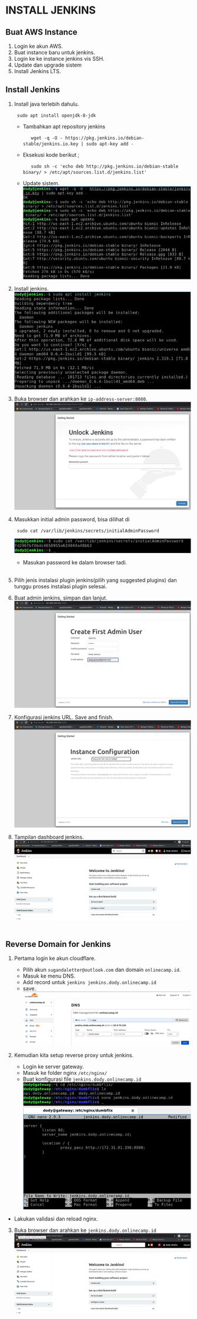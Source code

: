 # **INSTALL JENKINS**
## Buat AWS Instance

1. Login ke akun AWS.
2. Buat instance baru untuk jenkins.
3. Login ke ke instance jenkins vis SSH.
4. Update dan upgrade sistem
5. Install Jenkins LTS. 

## Install Jenkins 

1. Install java terlebih dahulu.
   
        sudo apt install openjdk-8-jdk

   - Tambahkan apt repository jenkins 
  
            wget -q -O - https://pkg.jenkins.io/debian-stable/jenkins.io.key | sudo apt-key add -

   - Eksekusi kode berikut ;
  
            sudo sh -c 'echo deb http://pkg.jenkins.io/debian-stable binary/ > /etc/apt/sources.list.d/jenkins.list'

   - Update sistem. <br>
  ![step1](assets/images-install-jenkins/step1.png) <br>

2. Install jenkins. <br>
   ![isntalljenkins](assets/images-install-jenkins/installjenkins.png) <br>

3. Buka browser dan arahkan ke `ip-address-server:8080`. <br>
   ![openbrowserip](assets/images-install-jenkins/openbrowserip.png) <br>

4. Masukkan initial admin password, bisa dilihat di 
   
        sudo cat /var/lib/jenkins/secrets/initialAdminPassword
    ![password](assets/images-install-jenkins/password.png) <br>

    - Masukan password ke dalam browser tadi. <br><br>
  
5. Pilih jenis instalasi plugin jenkins(pilih yang suggested plugins) dan tunggu proses instalasi plugin selesai.
6. Buat admin jenkins, simpan dan lanjut.
   ![addadmin](assets/images-install-jenkins/addadmin.png) <br>

7. Konfigurasi jenkins URL. Save and finish.
   ![jenkinsurl](assets/images-install-jenkins/jenkinsurl.png) <br>

8. Tampilan dashboard jenkins.
   ![dashboardjenkins](assets/images-install-jenkins/dashboardjenkins.png) <br><br>


## Reverse Domain for Jenkins

1. Pertama login ke akun cloudflare.
   - Pilih akun `sugandaletter@outlook.com` dan domain `onlinecamp.id`.
   - Masuk ke menu DNS.
   - Add record untuk `jenkins jenkins.dody.onlinecamp.id`
   - save. <br>
  ![reversejenkins](assets/images-install-jenkins/reversejenkins.png) <br>

2. Kemudian kita setup reverse proxy untuk jenkins.
   - Login ke server gateway.
   - Masuk ke folder nginx `/etc/nginx/`
   - Buat konfigurasi file `jenkins.dody.onlinecamp.id` <br>
  ![configreversejenkins](assets/images-install-jenkins/configreversejenkins.png) <br>
  ![configreversejenkins2](assets/images-install-jenkins/configreversejenkins2.png) <br>

  - Lakukan validasi dan reload nginx.

3. Buka browser dan arahkan ke `jenkins.dody.onlinecamp.id` <br>
   ![result](assets/images-install-jenkins/result.png) <br>